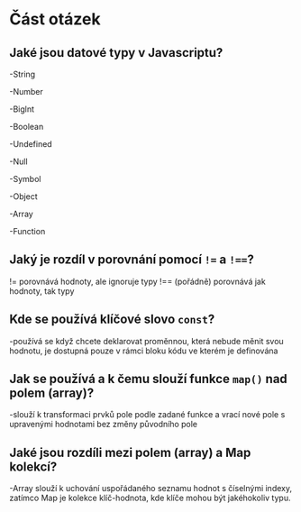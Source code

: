# Část otázek

## Jaké jsou datové typy v Javascriptu?
-String 

-Number

-Biglnt

-Boolean

-Undefined

-Null

-Symbol

-Object

-Array

-Function

## Jaký je rozdíl v porovnání pomocí `!=` a `!==`?
!= porovnává hodnoty, ale ignoruje typy
!== (pořádně) porovnává jak hodnoty, tak typy 
## Kde se používá klíčové slovo `const`?
-používá se když chcete deklarovat proměnnou, která nebude měnit svou hodnotu, je dostupná pouze v rámci bloku kódu ve kterém je definována
## Jak se používá a k čemu slouží funkce `map()` nad polem (array)?
-slouží k transformaci prvků pole podle zadané funkce a vrací nové pole s upravenými hodnotami bez změny původního pole
## Jaké jsou rozdíli mezi polem (array) a Map kolekcí?
-Array slouží k uchování uspořádaného seznamu hodnot s číselnými indexy, zatímco Map je kolekce klíč-hodnota, kde klíče mohou být jakéhokoliv typu.
